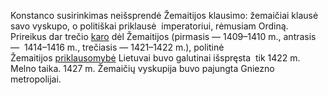 Konstanco susirinkimas neišsprendė Žemaitijos klausimo: žemaičiai klausė savo vyskupo, o politiškai priklausė  imperatoriui, rėmusiam Ordiną. Prireikus dar trečio [karo](https://www.bernardinai.lt/zyma/karas?utm_source=article&utm_medium=backlink&utm_campaign=linkify) dėl Žemaitijos (pirmasis — 1409–1410 m., antrasis —  1414–1416 m., trečiasis — 1421–1422 m.), politinė Žemaitijos [priklausomybė](https://www.bernardinai.lt/zyma/priklausomybes?utm_source=article&utm_medium=backlink&utm_campaign=linkify) Lietuvai buvo galutinai išspręsta  tik 1422 m. Melno taika. 1427 m. Žemaičių vyskupija buvo pajungta Gniezno metropolijai.